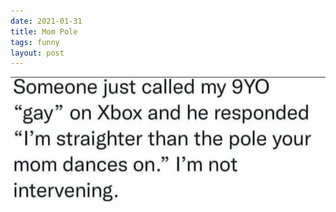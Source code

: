 ```yaml
---
date: 2021-01-31
title: Mom Pole
tags: funny
layout: post
---
```


![mompole.png](https://raw.githubusercontent.com/muneer78/muneer78.github.io/master/images/mompole.png)
